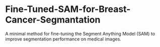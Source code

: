 # Fine-Tuned-SAM-for-Breast-Cancer-Segmantation
A minimal method for fine-tuning the Segment Anything Model (SAM) to improve segmentation performance on medical images.
